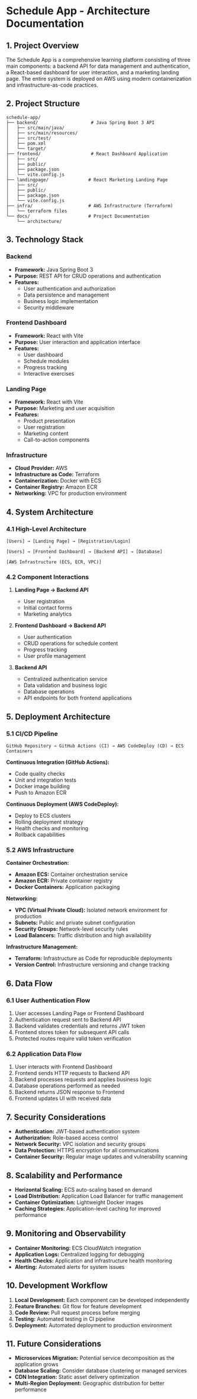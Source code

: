 # Schedule App - Architecture Documentation

## 1. Project Overview

The Schedule App is a comprehensive learning platform consisting of three main components: a backend API for data management and authentication, a React-based dashboard for user interaction, and a marketing landing page. The entire system is deployed on AWS using modern containerization and infrastructure-as-code practices.

## 2. Project Structure

```
schedule-app/
├── backend/                    # Java Spring Boot 3 API
│   ├── src/main/java/
│   ├── src/main/resources/
│   ├── src/test/
│   ├── pom.xml
│   └── target/
├── frontend/                   # React Dashboard Application
│   ├── src/
│   ├── public/
│   ├── package.json
│   └── vite.config.js
├── landingpage/               # React Marketing Landing Page
│   ├── src/
│   ├── public/
│   ├── package.json
│   └── vite.config.js
├── infra/                     # AWS Infrastructure (Terraform)
│   └── terraform files
└── docs/                      # Project Documentation
    └── architecture/
```

## 3. Technology Stack

### Backend

- **Framework:** Java Spring Boot 3
- **Purpose:** REST API for CRUD operations and authentication
- **Features:**
    - User authentication and authorization
    - Data persistence and management
    - Business logic implementation
    - Security middleware

### Frontend Dashboard

- **Framework:** React with Vite
- **Purpose:** User interaction and application interface
- **Features:**
    - User dashboard
    - Schedule modules
    - Progress tracking
    - Interactive exercises

### Landing Page

- **Framework:** React with Vite
- **Purpose:** Marketing and user acquisition
- **Features:**
    - Product presentation
    - User registration
    - Marketing content
    - Call-to-action components

### Infrastructure

- **Cloud Provider:** AWS
- **Infrastructure as Code:** Terraform
- **Containerization:** Docker with ECS
- **Container Registry:** Amazon ECR
- **Networking:** VPC for production environment

## 4. System Architecture

### 4.1 High-Level Architecture

```
[Users] → [Landing Page] → [Registration/Login]
                ↓
[Users] → [Frontend Dashboard] → [Backend API] → [Database]
                ↓
[AWS Infrastructure (ECS, ECR, VPC)]
```

### 4.2 Component Interactions

1. **Landing Page → Backend API**

    - User registration
    - Initial contact forms
    - Marketing analytics

2. **Frontend Dashboard → Backend API**

    - User authentication
    - CRUD operations for schedule content
    - Progress tracking
    - User profile management

3. **Backend API**
    - Centralized authentication service
    - Data validation and business logic
    - Database operations
    - API endpoints for both frontend applications

## 5. Deployment Architecture

### 5.1 CI/CD Pipeline

```
GitHub Repository → GitHub Actions (CI) → AWS CodeDeploy (CD) → ECS Containers
```

**Continuous Integration (GitHub Actions):**

- Code quality checks
- Unit and integration tests
- Docker image building
- Push to Amazon ECR

**Continuous Deployment (AWS CodeDeploy):**

- Deploy to ECS clusters
- Rolling deployment strategy
- Health checks and monitoring
- Rollback capabilities

### 5.2 AWS Infrastructure

**Container Orchestration:**

- **Amazon ECS:** Container orchestration service
- **Amazon ECR:** Private container registry
- **Docker Containers:** Application packaging

**Networking:**

- **VPC (Virtual Private Cloud):** Isolated network environment for production
- **Subnets:** Public and private subnet configuration
- **Security Groups:** Network-level security rules
- **Load Balancers:** Traffic distribution and high availability

**Infrastructure Management:**

- **Terraform:** Infrastructure as Code for reproducible deployments
- **Version Control:** Infrastructure versioning and change tracking

## 6. Data Flow

### 6.1 User Authentication Flow

1. User accesses Landing Page or Frontend Dashboard
2. Authentication request sent to Backend API
3. Backend validates credentials and returns JWT token
4. Frontend stores token for subsequent API calls
5. Protected routes require valid token verification

### 6.2 Application Data Flow

1. User interacts with Frontend Dashboard
2. Frontend sends HTTP requests to Backend API
3. Backend processes requests and applies business logic
4. Database operations performed as needed
5. Backend returns JSON response to Frontend
6. Frontend updates UI with received data

## 7. Security Considerations

- **Authentication:** JWT-based authentication system
- **Authorization:** Role-based access control
- **Network Security:** VPC isolation and security groups
- **Data Protection:** HTTPS encryption for all communications
- **Container Security:** Regular image updates and vulnerability scanning

## 8. Scalability and Performance

- **Horizontal Scaling:** ECS auto-scaling based on demand
- **Load Distribution:** Application Load Balancer for traffic management
- **Container Optimization:** Lightweight Docker images
- **Caching Strategies:** Application-level caching for improved performance

## 9. Monitoring and Observability

- **Container Monitoring:** ECS CloudWatch integration
- **Application Logs:** Centralized logging for debugging
- **Health Checks:** Application and infrastructure health monitoring
- **Alerting:** Automated alerts for system issues

## 10. Development Workflow

1. **Local Development:** Each component can be developed independently
2. **Feature Branches:** Git flow for feature development
3. **Code Review:** Pull request process before merging
4. **Testing:** Automated testing in CI pipeline
5. **Deployment:** Automated deployment to production environment

## 11. Future Considerations

- **Microservices Migration:** Potential service decomposition as the application grows
- **Database Scaling:** Consider database clustering or managed services
- **CDN Integration:** Static asset delivery optimization
- **Multi-Region Deployment:** Geographic distribution for better performance
